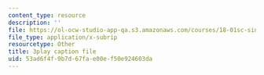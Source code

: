 ```yaml
---
content_type: resource
description: ''
file: https://ol-ocw-studio-app-qa.s3.amazonaws.com/courses/18-01sc-single-variable-calculus-fall-2010/53ad6f4f9b7d67fae00ef50e924603da_1cejTnuMo1Y.srt
file_type: application/x-subrip
resourcetype: Other
title: 3play caption file
uid: 53ad6f4f-9b7d-67fa-e00e-f50e924603da
---
```

